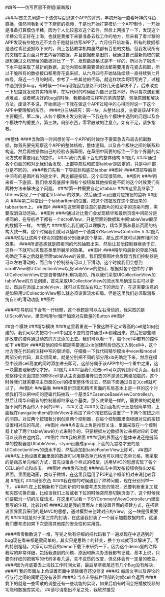 #四爷——仿写百思不得姐(最新版)

#####首先先阐述一下该仿写百思这个APP的背景，年初开始一直看叶神的斗鱼直播，偶然间看到关于下厨房的视频，于是也开始打算模仿一个APP制作，一开始是准备打算模仿半糖，因为个人比较喜欢这个软件，然后上网搜了一下，发现这个半糖公司正好在上海，也就是我接下来要准备去找工作的地方，后来看了看半糖的APP发现有些地方还不太会于是就该仿写APP了。六月份开始准备，所有的数据都是通过青花瓷抓取下来的，网上包括教学机构虽然都有百思的文档，但我发现所有的文档在主页面只有五内容的数据，并且数据都是旧的，我通过自己最新抓取的数据和通过文档里给的数据对比了一下，发现数据格式是不一样的，所以为了锻炼一下水平就采取了最新的数据，其他内容如果需要做的话都需要用青花瓷去抓取，所以干脆所有的数据接口都用青花瓷来抓。从六月四号开始陆陆续续一直持续到七月四号，将近一个月的时间，参考了一些其他的代码，就这样坎坎坷坷写完了，过程中遇到很多bug，有时候一个bug可能因为思路不对好几天也解决不了，后来改变一下思路就发现其实特简单，在写代码的时候因为自己记性不好，所以每次遇到重点难点，或者解决好的bug的时候，我都会把注释写的清清楚楚，包括原因和解决方法。废话不多说，开始阐述一下我在做这个APP过程中的心得同时说一下这个APP中要理解的东西。
####分三块研究：第一块，从整体出发，主要说该APP的主要概括。第二块，从各个模块出发分别说一下我在各个模块中遇到的问题以及各个模块中的重要点。第三块，局部东西，零零散散的注意点。如有不足，请多指教。

##整体
####当你第一时间想仿写一个APP的时候你不要着急去布局去抓取数据，你首先要先观察这个APP的整体结构，整体逻辑，以及各个板块之间的联系和构造，然后再根据你自己的经验去画草图，在草图中简要的标注一下各个界面的实现方式和需要用到的控件。
####我们先看下百思的整体结构
##图片
####通过各个页面的和对比我们会发现，上部导航栏和底部tabbar是固定的，只是中间部分是不同的。
####我们先看一下导航栏和底部tabbar
##图片
####顶部导航拦中间有的是图片有的是文字，两边都是按钮，这个实现很简单。
##图片
####再来看一下底部，我们会发现底部中间有个按钮和其他按钮是不同的这个时候我们有两种方法来解决这个问题。
####第一种需要自定义tabbar
####这里我继承了UIView实现了一个自定义tabbar的效果，然后通过tag设置对应按钮的监听
##图片
####第二种空出一个tabbarItem的位置，把这个按钮放在这个空出来的tabbarItem上。
##图片
####在这里需要注意的是图片的和文字的渲染问题，需要取消自动渲染。
##图片
####通过对比我们会发现精华和最新页面中间部分是相同的，在导航栏下都有一个scrollView，只是里面的数据和中间tableView展示的数据不一样。
##图片
####那么我们就可以理解为，精华页面和最新页面的结构大致一样，这个时候我们就可以抽取一个基类SYBaseViewController.h 
##图片
####然后让这两个模块的控制器分别继承这个基类，那么这样就可以拥有相同的效果。
####所谓基类就是把相同的代码抽取出来，然后让其他控制器继承于它，这样一下就可以实现基类里所展示的效果。
##图片
####精华和最新的界面的结构确定下来之后就是里面tableView的设置，我们观察图片会发现当我们控制器是可以左右滑动的，而且每个控制器有可以上下滑动。这个时候我们会想到scrollView和UICollectionView以及tableView的使用，根据对各个控件的了解UICollectionView它是自带循环利用功能的，所以我们采取UICollectionView加tableView的方法创建，首先采取UICollectionView的流水布局确定左右可以滑动，然后在添加上tableView，就可以实现左右和上下的滑动了。在这需要注意的是如果用UICollectionView那么就必须设置流水布局。但是这里我们必须取消系统自带的滑动功能
##图片

####在导航栏下会有一行标题，这个标题是可以左右滑动的，我采取的是UIScrollView，里面利用for循环加添对应数量的Button
##图片

##各个模块
###精华模块
####这里着重说一下像这种不定义等高的cell是如何创建的。我们可以先把每个cell中固定不变的控件通过xib创建出来，然后把那些随即改变的控件通过动态的方式添加上去。我们可以看一下，每个cell中都有的控件如下
##图片
####其他的控件都是需要通过xib创建然后动态加入到cell中，这个地方我在代码的注释中写的很详细，仔细看一下我代码精华模块中view和model两部分的代码，其实很简单，就是分别把不同的部分用xib先确定下来，然后在模型中设置cell高度的同时添加进去即可。这部分属于该APP中的一个重中之重，这一块需要理解透彻才好。
##图片
####当我们点击cell可以跳转到评论页面，我们观察评论页面顶部的整体cell是从主页面直接传进去的不是通过网络加载的，这个时候我们就需要把主页面的cell的模型整体传过去，然后下面通过自定义cell就可以了。
##图片
###最新
####最新页面和精华页面的布局基本上是一样的这个时候我们可以把中间的逻辑代码抽取一个基类SYEssenceBaseViewController.h，然后让精华和最新的控制器都继承这个基类，那么效果是一样的，需要做的就是根据不同的界面传入不同的URL。
###关注
####关注页面相对于还是很简单的，上面我在navigationItem的titleView中添加了两个按钮然后设置了一下两个按钮之间的间距。对应两个按钮我分别创建两个控制器，在每个控制器里面根据对应的按钮设置相对应的布局。
##图片
####点击左上角是推荐关注，里面采取在一个控制器上放了两个tableView的方式来制作的，只要根据左边数据传过来相对应的ID就可以设置右边内容。
##图片
###我的界面
####我的界面这个整体来说还是挺简单的控制器是UItableView，stype设置成group,下面的九宫格才去的是UICollectionView的流水不拒，然后添加到tableFooterView上即可。
##图片
####左上角设置页面里面的数据可以用静态单元格也可以用动态单元格，我采取的是动态单元格的方式，首先设置各个样式的模型，运用MVC的思想实现了各个CELL的样式和点击。
##图片
###发布功能
####点击中间发布按钮会弹出发布界面，里面是动画，类似于微博，在这里我运用了POP这个框架相对来说比较容易
##图片
###局部东西
####我在做的时候遇到了种种问题，现在分别列举一下。
####1.在上拉刷新和下拉刷新的时候要考虑失败的情况，还要判断重复加载和突然切换页面，比如当我们上拉或者下拉的时候突然想切换页面了，这个时候我们要取消一切的加载请求。在这里可以看一下SYCommentViewController.m里面我写的注释，比较详细
####2.就是我的页面左上角设置界面的搭建方式，在搭建设置界面我采用的是MVC的思想，通过模型来创建对应的View，这一块是很重要的
####3就是对于第三库的封装，在这里我封装了一个展示加载数据的库，这里我们要考虑如果下次更换其他库的安全性和实用性。

####零零散散说了一堆，写完之后有仔细的把代码看了一遍发现在中途遇到的bug现在看来都是蛮简单的，其实只是思路上的转变，换个方式就可以解决了。写的特别粗糙，大家可以把我的demo下载下来研究一下，因为这个demo里的注释我写的非常详细，包括我遇到的问题，原因和解决办法我都有记载，基本上说，只要你仔细的把我写的代码多看几遍，先不说质的改变，但总体会有一定量的改变。
####因为月底要去上海找工作时间太紧，最后草草收尾还有几个Bug没有解决，
####1 我的页面左上角设置页面中清除缓存还没修复
####2 每段文字以及评论的行与行之间的间距还没有设置
####3 当点击导航栏顶部的时候cell会返回
####剩下的就是一些零散的调整还有一些功能的实现，如果后期有时间会把播放视频的功能和数据库实现。
##请尽请指出不足之处，我欣然接受